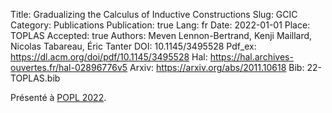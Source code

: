 Title: Gradualizing the Calculus of Inductive Constructions
Slug: GCIC
Category: Publications
Publication: true
Lang: fr
Date: 2022-01-01
Place: TOPLAS
Accepted: true
Authors: Meven Lennon-Bertrand, Kenji Maillard, Nicolas Tabareau, Éric Tanter
DOI: 10.1145/3495528
Pdf_ex: https://dl.acm.org/doi/pdf/10.1145/3495528
Hal: https://hal.archives-ouvertes.fr/hal-02896776v5
Arxiv: https://arxiv.org/abs/2011.10618
Bib: 22-TOPLAS.bib

Présenté à [POPL 2022](talks).